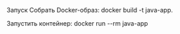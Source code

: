 Запуск
Собрать Docker-образ:
docker build -t java-app.

Запустить контейнер:
docker run --rm java-app
